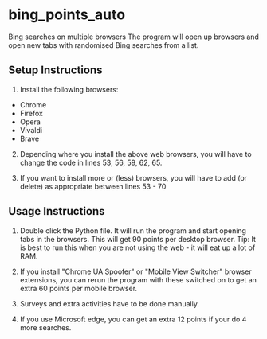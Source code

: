 # bing_points_auto
Bing searches on multiple browsers
The program will open up browsers and open new tabs with randomised Bing searches from a list. 

## Setup Instructions
1. Install the following browsers:
 - Chrome
 - Firefox
 - Opera
 - Vivaldi
 - Brave

2. Depending where you install the above web browsers,
you will have to change the code in lines 53, 56, 59, 62, 65.

3. If you want to install more or (less) browsers,
you will have to add (or delete) as appropriate between lines 53 - 70

## Usage Instructions
1. Double click the Python file. It will run the program and start opening tabs in the browsers.
This will get 90 points per desktop browser.
Tip: It is best to run this when you are not using the web - it will eat up a lot of RAM.

2. If you install "Chrome UA Spoofer" or "Mobile View Switcher" browser extensions,
you can rerun the program with these switched on to get an extra 60 points per mobile browser.

3. Surveys and extra activities have to be done manually.

4. If you use Microsoft edge, you can get an extra 12 points if your do 4 more searches.
